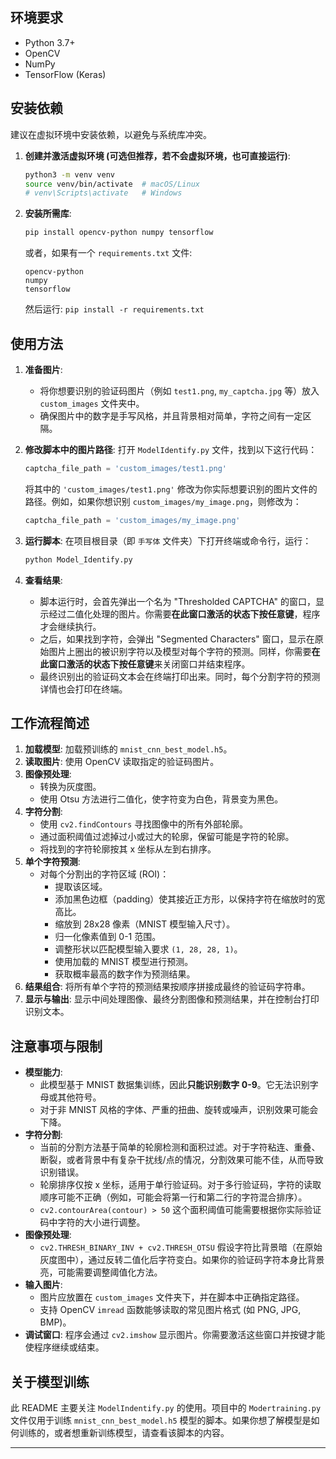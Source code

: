 
## 环境要求

- Python 3.7+
- OpenCV
- NumPy
- TensorFlow (Keras)

## 安装依赖

建议在虚拟环境中安装依赖，以避免与系统库冲突。

1.  **创建并激活虚拟环境 (可选但推荐，若不会虚拟环境，也可直接运行)**:
    ```bash
    python3 -m venv venv
    source venv/bin/activate  # macOS/Linux
    # venv\Scripts\activate   # Windows
    ```

2.  **安装所需库**:
    ```bash
    pip install opencv-python numpy tensorflow
    ```
    或者，如果有一个 `requirements.txt` 文件:
    ```
    opencv-python
    numpy
    tensorflow
    ```
    然后运行: `pip install -r requirements.txt`

## 使用方法

1.  **准备图片**:
    *   将你想要识别的验证码图片（例如 `test1.png`, `my_captcha.jpg` 等）放入 `custom_images` 文件夹中。
    *   确保图片中的数字是手写风格，并且背景相对简单，字符之间有一定区隔。

2.  **修改脚本中的图片路径**:
    打开 `ModelIdentify.py` 文件，找到以下这行代码：
    ```python
    captcha_file_path = 'custom_images/test1.png'
    ```
    将其中的 `'custom_images/test1.png'` 修改为你实际想要识别的图片文件的路径。例如，如果你想识别 `custom_images/my_image.png`，则修改为：
    ```python
    captcha_file_path = 'custom_images/my_image.png'
    ```

3.  **运行脚本**:
    在项目根目录（即 `手写体` 文件夹）下打开终端或命令行，运行：
    ```bash
    python Model_Identify.py
    ```

4.  **查看结果**:
    *   脚本运行时，会首先弹出一个名为 "Thresholded CAPTCHA" 的窗口，显示经过二值化处理的图片。你需要**在此窗口激活的状态下按任意键**，程序才会继续执行。
    *   之后，如果找到字符，会弹出 "Segmented Characters" 窗口，显示在原始图片上圈出的被识别字符以及模型对每个字符的预测。同样，你需要**在此窗口激活的状态下按任意键**来关闭窗口并结束程序。
    *   最终识别出的验证码文本会在终端打印出来。同时，每个分割字符的预测详情也会打印在终端。

## 工作流程简述

1.  **加载模型**: 加载预训练的 `mnist_cnn_best_model.h5`。
2.  **读取图片**: 使用 OpenCV 读取指定的验证码图片。
3.  **图像预处理**:
    *   转换为灰度图。
    *   使用 Otsu 方法进行二值化，使字符变为白色，背景变为黑色。
4.  **字符分割**:
    *   使用 `cv2.findContours` 寻找图像中的所有外部轮廓。
    *   通过面积阈值过滤掉过小或过大的轮廓，保留可能是字符的轮廓。
    *   将找到的字符轮廓按其 x 坐标从左到右排序。
5.  **单个字符预测**:
    *   对每个分割出的字符区域 (ROI)：
        *   提取该区域。
        *   添加黑色边框（padding）使其接近正方形，以保持字符在缩放时的宽高比。
        *   缩放到 28x28 像素（MNIST 模型输入尺寸）。
        *   归一化像素值到 0-1 范围。
        *   调整形状以匹配模型输入要求 `(1, 28, 28, 1)`。
        *   使用加载的 MNIST 模型进行预测。
        *   获取概率最高的数字作为预测结果。
6.  **结果组合**: 将所有单个字符的预测结果按顺序拼接成最终的验证码字符串。
7.  **显示与输出**: 显示中间处理图像、最终分割图像和预测结果，并在控制台打印识别文本。

## 注意事项与限制

*   **模型能力**:
    *   此模型基于 MNIST 数据集训练，因此**只能识别数字 0-9**。它无法识别字母或其他符号。
    *   对于非 MNIST 风格的字体、严重的扭曲、旋转或噪声，识别效果可能会下降。
*   **字符分割**:
    *   当前的分割方法基于简单的轮廓检测和面积过滤。对于字符粘连、重叠、断裂，或者背景中有复杂干扰线/点的情况，分割效果可能不佳，从而导致识别错误。
    *   轮廓排序仅按 x 坐标，适用于单行验证码。对于多行验证码，字符的读取顺序可能不正确（例如，可能会将第一行和第二行的字符混合排序）。
    *   `cv2.contourArea(contour) > 50` 这个面积阈值可能需要根据你实际验证码中字符的大小进行调整。
*   **图像预处理**:
    *   `cv2.THRESH_BINARY_INV + cv2.THRESH_OTSU` 假设字符比背景暗（在原始灰度图中），通过反转二值化后字符变白。如果你的验证码字符本身比背景亮，可能需要调整阈值化方法。
*   **输入图片**:
    *   图片应放置在 `custom_images` 文件夹下，并在脚本中正确指定路径。
    *   支持 OpenCV `imread` 函数能够读取的常见图片格式 (如 PNG, JPG, BMP)。
*   **调试窗口**: 程序会通过 `cv2.imshow` 显示图片。你需要激活这些窗口并按键才能使程序继续或结束。

## 关于模型训练

此 README 主要关注 `ModelIndentify.py` 的使用。项目中的 `Modertraining.py` 文件仅用于训练 `mnist_cnn_best_model.h5` 模型的脚本。如果你想了解模型是如何训练的，或者想重新训练模型，请查看该脚本的内容。

---